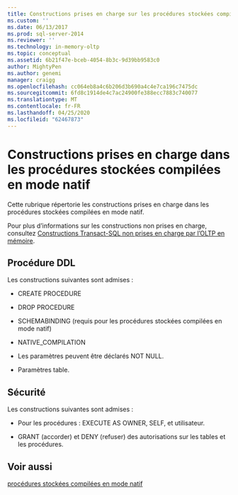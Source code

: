 ```yaml
---
title: Constructions prises en charge sur les procédures stockées compilées en mode natif | Microsoft Docs
ms.custom: ''
ms.date: 06/13/2017
ms.prod: sql-server-2014
ms.reviewer: ''
ms.technology: in-memory-oltp
ms.topic: conceptual
ms.assetid: 6b21f47e-bceb-4054-8b3c-9d39bb9583c0
author: MightyPen
ms.author: genemi
manager: craigg
ms.openlocfilehash: cc064eb8a4c6b206d3b690a4c4e7ca196c7475dc
ms.sourcegitcommit: 6fd8c1914de4c7ac24900fe388ecc7883c740077
ms.translationtype: MT
ms.contentlocale: fr-FR
ms.lasthandoff: 04/25/2020
ms.locfileid: "62467873"
---
```

# <a name="supported-constructs-on-natively-compiled-stored-procedures"></a>Constructions prises en charge dans les procédures stockées compilées en mode natif
  Cette rubrique répertorie les constructions prises en charge dans les procédures stockées compilées en mode natif.  
  
 Pour plus d’informations sur les constructions non prises en charge, consultez [Constructions Transact-SQL non prises en charge par l’OLTP en mémoire](transact-sql-constructs-not-supported-by-in-memory-oltp.md).  
  
## <a name="procedure-ddl"></a>Procédure DDL  
 Les constructions suivantes sont admises :  
  
-   CREATE PROCEDURE  
  
-   DROP PROCEDURE  
  
-   SCHEMABINDING (requis pour les procédures stockées compilées en mode natif)  
  
-   NATIVE_COMPILATION  
  
-   Les paramètres peuvent être déclarés NOT NULL.  
  
-   Paramètres table.  
  
## <a name="security"></a>Sécurité  
 Les constructions suivantes sont admises :  
  
-   Pour les procédures : EXECUTE AS OWNER, SELF, et utilisateur.  
  
-   GRANT (accorder) et DENY (refuser) des autorisations sur les tables et les procédures.  
  
## <a name="see-also"></a>Voir aussi  
 [procédures stockées compilées en mode natif](natively-compiled-stored-procedures.md)  
  
  
